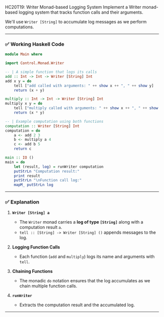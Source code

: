 HC20T19: Writer Monad-based Logging System
Implement a Writer monad-based logging system that tracks function calls and their arguments.


We'll use `Writer [String]` to accumulate log messages as we perform computations.

---

### ✅ **Working Haskell Code**

```haskell
module Main where

import Control.Monad.Writer

-- | A simple function that logs its calls
add :: Int -> Int -> Writer [String] Int
add x y = do
    tell ["add called with arguments: " ++ show x ++ ", " ++ show y]
    return (x + y)

multiply :: Int -> Int -> Writer [String] Int
multiply x y = do
    tell ["multiply called with arguments: " ++ show x ++ ", " ++ show y]
    return (x * y)

-- | Example computation using both functions
computation :: Writer [String] Int
computation = do
    a <- add 2 3
    b <- multiply a 4
    c <- add b 5
    return c

main :: IO ()
main = do
    let (result, log) = runWriter computation
    putStrLn "Computation result:"
    print result
    putStrLn "\nFunction call log:"
    mapM_ putStrLn log
```

---

### ✅ **Explanation**

1. **`Writer [String] a`**

   * The `Writer` monad carries a **log of type `[String]`** along with a computation result `a`.
   * `tell :: [String] -> Writer [String] ()` appends messages to the log.

2. **Logging Function Calls**

   * Each function (`add` and `multiply`) logs its name and arguments with `tell`.

3. **Chaining Functions**

   * The monadic `do` notation ensures that the log accumulates as we chain multiple function calls.

4. **`runWriter`**

   * Extracts the computation result and the accumulated log.

---

